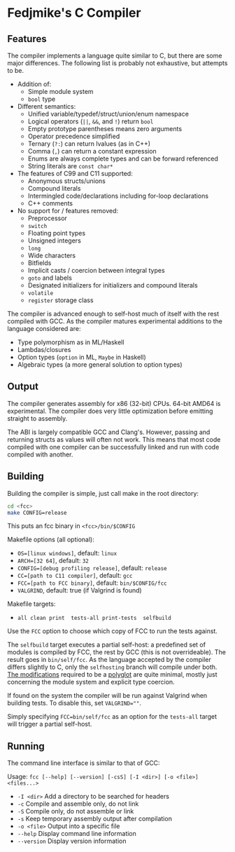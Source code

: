 Fedjmike's C Compiler
=====================

Features
--------

The compiler implements a language quite similar to C, but there are some major differences. The following list is probably not exhaustive, but attempts to be.

- Addition of:
  - Simple module system
  - `bool` type
- Different semantics:
  - Unified variable/typedef/struct/union/enum namespace
  - Logical operators (`||`, `&&`, and `!`) return `bool`
  - Empty prototype parentheses means zero arguments
  - Operator precedence simplified
  - Ternary (`?:`) can return lvalues (as in C++)
  - Comma (`,`) can return a constant expression
  - Enums are always complete types and can be forward referenced
  - String literals are `const char*`
- The features of C99 and C11 supported:
  - Anonymous structs/unions
  - Compound literals
  - Intermingled code/declarations including for-loop declarations
  - C++ comments
- No support for / features removed:
  - Preprocessor
  - `switch`
  - Floating point types
  - Unsigned integers
  - `long`
  - Wide characters
  - Bitfields
  - Implicit casts / coercion between integral types
  - `goto` and labels
  - Designated initializers for initializers and compound literals
  - `volatile`
  - `register` storage class

The compiler is advanced enough to self-host much of itself with the rest compiled with GCC. As the compiler matures experimental additions to the language considered are:

- Type polymorphism as in ML/Haskell
- Lambdas/closures
- Option types (`option` in ML, `Maybe` in Haskell)
- Algebraic types (a more general solution to option types)

Output
------

The compiler generates assembly for x86 (32-bit) CPUs. 64-bit AMD64 is experimental. The compiler does very little optimization before emitting straight to assembly.

The ABI is largely compatible GCC and Clang's. However, passing and returning structs as values will often not work. This means that most code compiled with one compiler can be successfully linked and run with code compiled with another.

Building
--------

Building the compiler is simple, just call make in the root directory:

```bash
cd <fcc>
make CONFIG=release
```

This puts an fcc binary in `<fcc>/bin/$CONFIG`

Makefile options (all optional):
- `OS=[linux windows]`, default: `linux`
- `ARCH=[32 64]`, default: `32`
- `CONFIG=[debug profiling release]`, default: `release`
- `CC=[path to C11 compiler]`, default: `gcc`
- `FCC=[path to FCC binary]`, default: `bin/$CONFIG/fcc`
- `VALGRIND`, default: true (if Valgrind is found)

Makefile targets:
- `all clean print  tests-all print-tests  selfbuild`

Use the `FCC` option to choose which copy of FCC to run the tests against.

The `selfbuild` target executes a partial self-host: a predefined set of modules is compiled by FCC, the rest by GCC (this is not overrideable). The result goes in `bin/self/fcc`. As the language accepted by the compiler differs slightly to C, only the `selfhosting` branch will compile under both. [The modifications](https://github.com/Fedjmike/fcc/compare/selfhosting) required to be a [polyglot](http://en.wikipedia.org/wiki/Polyglot_(computing)) are quite minimal, mostly just concerning the module system and explicit type coercion.

If found on the system the compiler will be run against Valgrind when building tests. To disable this, set `VALGRIND=""`.

Simply specifying `FCC=bin/self/fcc` as an option for the `tests-all` target will trigger a partial self-host.

Running
-------

The command line interface is similar to that of GCC:

Usage: `fcc [--help] [--version] [-csS] [-I <dir>] [-o <file>] <files...>`
- `-I <dir>`   Add a directory to be searched for headers
- `-c`         Compile and assemble only, do not link
- `-S`         Compile only, do not assemble or link
- `-s`         Keep temporary assembly output after compilation
- `-o <file>`  Output into a specific file
- `--help`     Display command line information
- `--version`  Display version information
